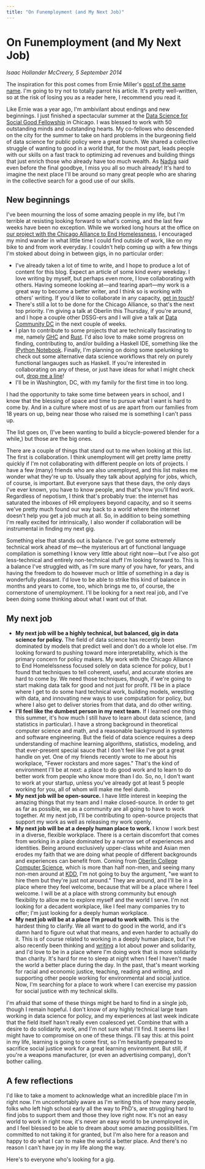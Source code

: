 ```yaml
---
title: "On Funemployment (and My Next Job)"
---
```


On Funemployment (and My Next Job)
===

*Isaac Hollander McCreery, 5 September 2014*

The inspiration for this post comes from Ernie Miller's
[post of the same name](http://erniemiller.org/2013/09/07/on-funemployment-and-my-next-job/).
I'm going to try not to totally parrot his article.  It's pretty well-written, so at the risk of losing you as a reader
here, I recommend you read it.

Like Ernie was a year ago, I'm ambivilant about endings and new beginnings.  I just finished a spectacular summer at the
[Data Science for Social Good Fellowship](http://dssg.io)
in Chicago.  I was blessed to work with 50 outstanding minds and outstanding hearts.  My co-fellows who descended on the
city for the summer to take on hard problems in the burgeoning field of data science for public policy were a great
bunch.  We shared a collective struggle of wanting to good in a world that, for the most part, leads people with our
skills on a fast track to optimizing ad revenues and building things that just enrich those who already have too much
wealth.  As
[Nadya](http://interaction-science.iat.sfu.ca/nadya)
said even before the final goodbye, I miss you all so much already!  It's hard to imagine the next place I'll be around
so many great people who are sharing in the collective search for a good use of our skills.

New beginnings
---

I've been mourning the loss of some amazing people in my life, but I'm terrible at resisting looking forward to what's
coming, and the last few weeks have been no exception.  While we worked long hours at the office on
[our project with the Chicago Alliance to End Homelessness](http://dssg.io/2014/08/20/paths-homelessness.html),
I encouraged my mind wander in what little time I could find outside of work, like on my bike to and from work everyday.
I couldn't help coming up with a few things I'm stoked about doing in between gigs, in no particular order:

- I've already taken a lot of time to write, and I hope to produce a lot of content for this blog.  Expect an article of
  some kind every weekday.  I love writing by myself, but perhaps even more, I love collaborating with others.  Having
  someone looking at—and tearing apart—my work is a great way to become a better writer, and I think so is working with
  others' writing.  If you'd like to collaborate in any capacity,
  [get in touch](mailto:ihm@robotswithhearts.org)!
- There's still a lot to be done for the Chicago Alliance, so that's the next top priority.  I'm giving a talk at
  Oberlin this Thursday, if you're around, and I hope a couple other DSSG-ers and I will give a talk at
  [Data Community DC](http://datacommunitydc.org/blog/)
  in the next couple of weeks.
- I plan to contribute to some projects that are technically fascinating to me, namely
  [GHC](https://ghc.haskell.org/trac/ghc)
  and
  [Rust](https://github.com/rust-lang/rust).
  I'd also love to make some progress on finding, contributing to, and/or building a Haskell IDE, something like the
  [IPython Notebook](http://ipython.org/notebook.html).
  Finally, I'm planning on doing some spelunking to check out some alternative data science workflows that rely on
  purely functional langauges such as Haskell.  If you're interested in collaborating on any of these, or just have
  ideas for what I might check out,
  [drop me a line](mailto:ihm@robotswithhearts.org)!
- I'll be in Washington, DC, with my family for the first time in too long.

I had the opportunity to take some time between years in school, and I know that the blessing of space and time to
pursue what I want is hard to come by.  And in a culture where most of us are apart from our families from 18 years on
up, being near those who raised me is something I can't pass up.

The list goes on, (I've been wanting to build a bicycle-powered blender for a while,) but those are the big ones.

There are a couple of things that stand out to me when looking at this list.  The first is collaboration.  I think
unemployment will get pretty lame pretty quickly if I'm not collaborating with different people on lots of projects.  I
have a few (many) friends who are also unemployed, and this list makes me wonder what they're up to.  Usually they talk
about applying for jobs, which, of course, is important.  But everyone says that these days, the only days I've ever
known, you have to know people, and that's how you'll find work.  Regardless of nepotism, I think that's probably true:
the internet has saturated the inboxes of HR employees beyond capacity, and so it seems we've pretty much found our way
back to a world where the internet doesn't help you get a job much at all.  So, in addition to being something I'm
really excited for intrinsically, I also wonder if collaboration will be instrumental in finding my next gig.

Something else that stands out is balance.  I've got some extremely technical work ahead of me—the mysterious art of
functional language compilation is something I know very little about right now—but I've also got less-technical and
entirely non-technical stuff I'm looking forward to.  This is a balance I've struggled with, as I'm sure many of you
have, for years, and having the freedom to do however much or little of something in a day is wonderfully pleasant.  I'd
love to be able to strike this kind of balance in months and years to come, too, which brings me to, of course, the
cornerstone of unemployment.  I'll be looking for a next real job, and I've been doing some thinking about what I want
out of that.

My next job
---

- **My next job will be a highly technical, but balanced, gig in data science for policy.**  The field of data science
  has recently been dominated by models that predict well and don't do a whole lot else.  I'm looking forward to pushing
  toward more interpretability, which is the primary concern for policy makers.  My work with the Chicago Alliance to
  End Homelelssness focused solely on data science for policy, but I found that techniques to tell coherent, useful, and
  accurate stories are hard to come by.  We need those techniques, though, if we're going to start making data talk for
  good and not just for profit.  I'll be in a place where I get to do some hard technical work, building models,
  wrestling with data, and innovating new ways to use computation for policy, but where I also get to deliver stories
  from that data, and do other writing.
- **I'll feel like the dumbest person in my next team.**  If I learned one thing this summer, it's how much I
  still have to learn about data science, (and statistics in particular).  I have a strong background in theoretical
  computer science and math, and a reasonable background in systems and software engineering.  But the field of data
  science requires a deep understanding of machine learning algorithms, statistics, modeling, and that ever-present
  special sauce that I don't feel like I've got a great handle on yet.  One of my friends recently wrote to me about his
  workplace, "Fewer rockstars and more sages." That's the kind of environment I'll be at next: a place to do good work
  and to learn to do better work from people who know more than I do.  So, no, I don't want to work at your startup,
  unless you've already got at least 5 people working for you, all of whom will make me feel dumb.
- **My next job will be open-source.**  I have little interest in keeping the amazing things that my team and I make
  closed-source.  In order to get as far as possible, we as a community are all going to have to work together.  At my
  next job, I'll be contributing to open-source projects that support my work as well as releasing my work openly.
- **My next job will be at a deeply human place to work.**  I know I work best in a diverse, flexible workplace.  There
  is a certain discomfort that comes from working in a place dominated by a narrow set of experiences and identities.
  Being around exclusively upper-class white and Asian men erodes my faith that we are doing what people of different
  backgrounds and experiences can benefit from.  Coming from
  [Oberlin College Computer Science]({!}),
  which is more than half non-men, and seeing many non-men around at
  [KDD](http://www.kdd.org/kdd2014/),
  I'm not going to buy the argument, "we want to hire them but they're just not around."  They are around, and I'll
  be in a place where they feel welcome, because that will be a place where I feel welcome.  I will be at a place with
  strong community but enough flexibility to allow me to explore myself and the world I serve.  I'm not looking for a
  decadent workplace, like I feel many companies try to offer; I'm just looking for a deeply human workplace.
- **My next job will be at a place I'm proud to work with.**  This is the hardest thing to clarify.  We all want to do
  good in the world, and it's damn hard to figure out what that means, and even harder to actually do it.  This is of
  course related to working in a deeply human place, but I've also recently been thinking and
  [writing](2014-08-30-charity-solidarity)
  a lot about power and solidarity, and I'd love to be in a place where I'm doing work that is more solidarity than
  charity.  It's hard for me to sleep at night when I feel I haven't made the world a better place during the day.  In
  the past, that's meant working for racial and economic justice, teaching, reading and writing, and supporting other
  people working for environmental and social justice.  Now, I'm searching for a place to work where I can exercise my
  passion for social justice with my technical skills.

I'm afraid that some of these things might be hard to find in a single job, though I remain hopeful.  I don't know of
any highly technical large team working in data science for policy, and my experiences at
last week indicate that the field itself hasn't really even coalesced yet.  Combine that with a desire to do solidarity
work, and I'm not sure what I'll find.  It seems like I might have to compromise on one of these things.  I'll say this:
at this point in my life, learning is going to come first, so I'm hesitantly prepared to sacrifice social justice work
for a great learning environment.  But still, if you're a weapons manufacturer, (or even an advertising company), don't
bother calling.

A few reflections
---

I'd like to take a moment to acknowledge what an incredible place I'm in right now.  I'm uncomfortably aware as I'm
writing this of how many people, folks who left high school early all the way to PhD's, are struggling hard to find jobs
to support them and those they love right now.  It's not an easy world to work in right now, it's never an easy world to
be unemployed in, and I feel blessed to be able to dream about some amazing possibilities.  I'm committed to not taking
it for granted, but I'm also here for a reason and happy to do what I can to make the world a better place.  And there's
no reason I can't have joy in my life along the way.

Here's to everyone who's looking for a gig.
